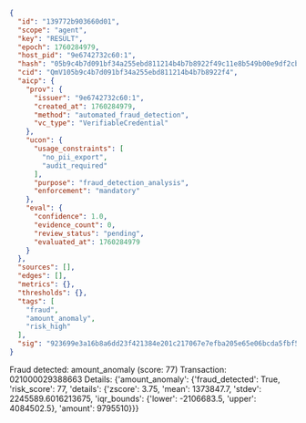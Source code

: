 ```json
{
  "id": "139772b903660d01",
  "scope": "agent",
  "key": "RESULT",
  "epoch": 1760284979,
  "host_pid": "9e6742732c60:1",
  "hash": "05b9c4b7d091bf34a255ebd811214b4b7b8922f49c11e8b549b00e9df2cbae54",
  "cid": "QmV105b9c4b7d091bf34a255ebd811214b4b7b8922f4",
  "aicp": {
    "prov": {
      "issuer": "9e6742732c60:1",
      "created_at": 1760284979,
      "method": "automated_fraud_detection",
      "vc_type": "VerifiableCredential"
    },
    "ucon": {
      "usage_constraints": [
        "no_pii_export",
        "audit_required"
      ],
      "purpose": "fraud_detection_analysis",
      "enforcement": "mandatory"
    },
    "eval": {
      "confidence": 1.0,
      "evidence_count": 0,
      "review_status": "pending",
      "evaluated_at": 1760284979
    }
  },
  "sources": [],
  "edges": [],
  "metrics": {},
  "thresholds": {},
  "tags": [
    "fraud",
    "amount_anomaly",
    "risk_high"
  ],
  "sig": "923699e3a16b8a6dd23f421384e201c217067e7efba205e65e06bcda5fbf575f"
}
```

Fraud detected: amount_anomaly (score: 77)
Transaction: 021000029388663
Details: {'amount_anomaly': {'fraud_detected': True, 'risk_score': 77, 'details': {'zscore': 3.75, 'mean': 1373847.7, 'stdev': 2245589.6016213675, 'iqr_bounds': {'lower': -2106683.5, 'upper': 4084502.5}, 'amount': 9795510}}}